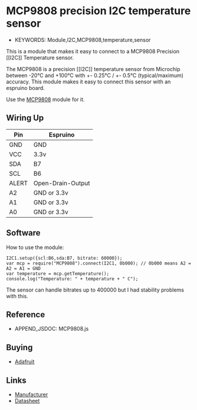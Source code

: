 <!--- Copyright (c) 2015 Luwar. See the file LICENSE for copying permission. -->
MCP9808 precision I2C temperature sensor
========================================

* KEYWORDS: Module,I2C,MCP9808,temperature,sensor

This is a module that makes it easy to connect to a MCP9808 Precision [[I2C]] Temperature sensor.

The MCP9808 is a precision [[I2C]] temperature sensor from Microchip between -20°C and +100°C with +- 0.25°C / +- 0.5°C (typical/maximum) accuracy. This module makes it easy to connect this sensor with an espruino board.

Use the [MCP9808](/modules/MCP9808.js) module for it.

Wiring Up
---------

| Pin   | Espruino |
|-------|----------|
| GND   | GND      |
| VCC   | 3.3v     |
| SDA   | B7       |
| SCL   | B6       |
| ALERT | Open-Drain-Output |
| A2    | GND or 3.3v |
| A1    | GND or 3.3v |
| A0    | GND or 3.3v |

Software
--------

How to use the module:

```
I2C1.setup({scl:B6,sda:B7, bitrate: 60000});
var mcp = require("MCP9808").connect(I2C1, 0b000); // 0b000 means A2 = A2 = A1 = GND 
var temperature = mcp.getTemperature();
console.log("Temperature: " + temperature + " C");
```

The sensor can handle bitrates up to 400000 but I had stability problems with this.

Reference
--------
 
* APPEND_JSDOC: MCP9808.js

Buying
-----

* [Adafruit](https://www.adafruit.com/products/1782)

Links
-----

* [Manufacturer](https://www.microchip.com/wwwproducts/Devices.aspx?dDocName=en556182)
* [Datasheet](http://ww1.microchip.com/downloads/en/DeviceDoc/25095A.pdf)
